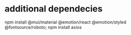 # additional dependecies

npm install @mui/material @emotion/react @emotion/styled @fontsource/roboto;
npm install axios
